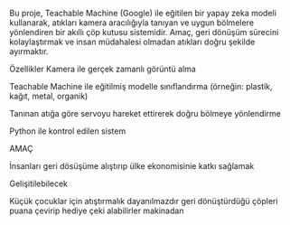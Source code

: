 Bu proje, Teachable Machine (Google) ile eğitilen bir yapay zeka modeli kullanarak, atıkları kamera aracılığıyla tanıyan ve uygun bölmelere yönlendiren bir akıllı çöp kutusu sistemidir. Amaç, geri dönüşüm sürecini kolaylaştırmak ve insan müdahalesi olmadan atıkları doğru şekilde ayırmaktır.

Özellikler
Kamera ile gerçek zamanlı görüntü alma

Teachable Machine ile eğitilmiş modelle sınıflandırma (örneğin: plastik, kağıt, metal, organik)

Tanınan atığa göre servoyu hareket ettirerek doğru bölmeye yönlendirme

Python ile kontrol edilen sistem


AMAÇ

İnsanları geri dösüşüme alıştırıp ülke ekonomisinie katkı sağlamak


Gelişitilebilecek

Küçük çocuklar için atıştırmalık dayanılmazdır geri dönüştürdüğü çöpleri puana çevirip hediye çeki alabilirler makinadan
